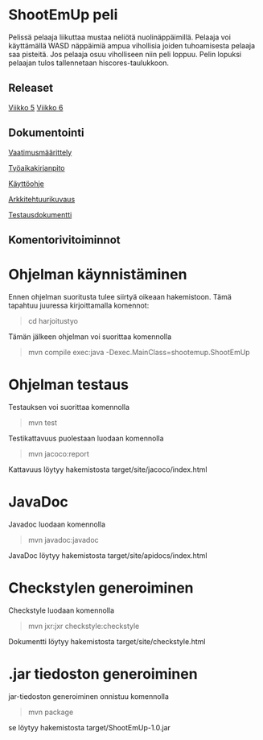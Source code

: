 # ShootEmUp peli
Pelissä pelaaja liikuttaa mustaa neliötä nuolinäppäimillä. Pelaaja voi käyttämällä WASD näppäimiä ampua vihollisia  joiden tuhoamisesta pelaaja saa pisteitä. Jos pelaaja osuu viholliseen niin peli loppuu. Pelin lopuksi pelaajan tulos tallennetaan hiscores-taulukkoon. 

## Releaset
[Viikko 5](https://github.com/jupste/otm-harjoitustyo/releases/tag/viikko5)
[Viikko 6](https://github.com/jupste/otm-harjoitustyo/releases/tag/viikko6)

## Dokumentointi

[Vaatimusmäärittely](https://github.com/jupste/otm-harjoitustyo/blob/master/dokumentointi/vaatimusmaarittely.md)

[Työaikakirjanpito](https://github.com/jupste/otm-harjoitustyo/blob/master/dokumentointi/tyoaika.md)

[Käyttöohje](https://github.com/jupste/otm-harjoitustyo/blob/master/dokumentointi/kayttoohje.md)

[Arkkitehtuurikuvaus](https://github.com/jupste/otm-harjoitustyo/blob/master/dokumentointi/arkkitehtuurikuvaus.md)

[Testausdokumentti](https://github.com/jupste/otm-harjoitustyo/blob/master/dokumentointi/testausdokumentti.md)

## Komentorivitoiminnot

# Ohjelman käynnistäminen
Ennen ohjelman suoritusta tulee siirtyä oikeaan hakemistoon. Tämä tapahtuu juuressa kirjoittamalla komennot:
> cd harjoitustyo


Tämän jälkeen ohjelman voi suorittaa komennolla 
> mvn compile exec:java -Dexec.MainClass=shootemup.ShootEmUp

# Ohjelman testaus

Testauksen voi suorittaa komennolla
> mvn test

Testikattavuus puolestaan luodaan komennolla
> mvn jacoco:report

Kattavuus löytyy hakemistosta target/site/jacoco/index.html

# JavaDoc
Javadoc luodaan komennolla 
> mvn javadoc:javadoc

JavaDoc löytyy hakemistosta target/site/apidocs/index.html

# Checkstylen generoiminen

Checkstyle luodaan komennolla 
> mvn jxr:jxr checkstyle:checkstyle

Dokumentti löytyy hakemistosta target/site/checkstyle.html

# .jar tiedoston generoiminen

jar-tiedoston generoiminen onnistuu komennolla
> mvn package

se löytyy hakemistosta target/ShootEmUp-1.0.jar